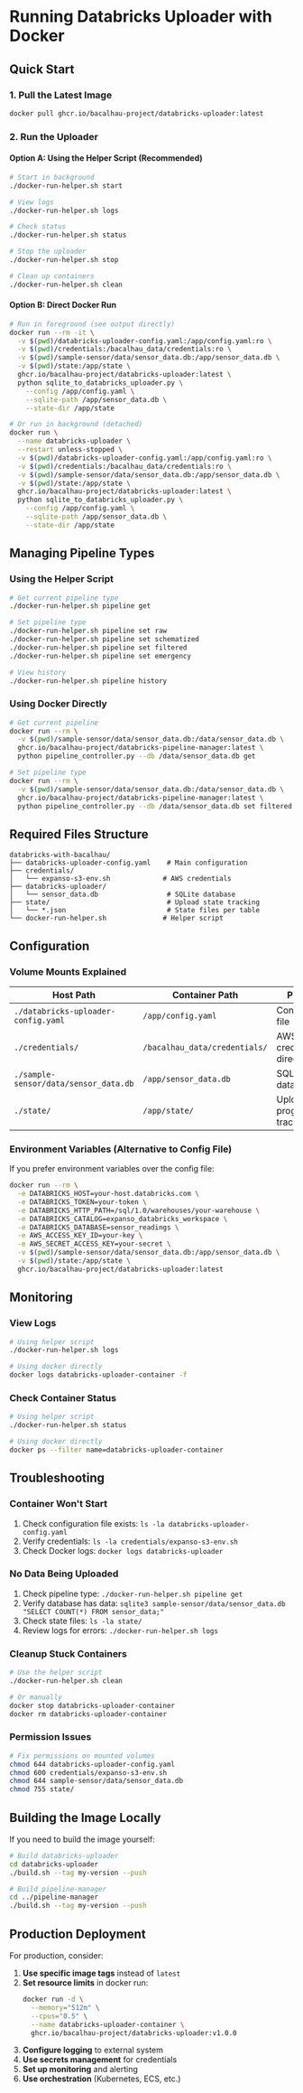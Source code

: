 # Running Databricks Uploader with Docker

## Quick Start

### 1. Pull the Latest Image
```bash
docker pull ghcr.io/bacalhau-project/databricks-uploader:latest
```

### 2. Run the Uploader

#### Option A: Using the Helper Script (Recommended)
```bash
# Start in background
./docker-run-helper.sh start

# View logs
./docker-run-helper.sh logs

# Check status
./docker-run-helper.sh status

# Stop the uploader
./docker-run-helper.sh stop

# Clean up containers
./docker-run-helper.sh clean
```

#### Option B: Direct Docker Run
```bash
# Run in foreground (see output directly)
docker run --rm -it \
  -v $(pwd)/databricks-uploader-config.yaml:/app/config.yaml:ro \
  -v $(pwd)/credentials:/bacalhau_data/credentials:ro \
  -v $(pwd)/sample-sensor/data/sensor_data.db:/app/sensor_data.db \
  -v $(pwd)/state:/app/state \
  ghcr.io/bacalhau-project/databricks-uploader:latest \
  python sqlite_to_databricks_uploader.py \
    --config /app/config.yaml \
    --sqlite-path /app/sensor_data.db \
    --state-dir /app/state

# Or run in background (detached)
docker run \
  --name databricks-uploader \
  --restart unless-stopped \
  -v $(pwd)/databricks-uploader-config.yaml:/app/config.yaml:ro \
  -v $(pwd)/credentials:/bacalhau_data/credentials:ro \
  -v $(pwd)/sample-sensor/data/sensor_data.db:/app/sensor_data.db \
  -v $(pwd)/state:/app/state \
  ghcr.io/bacalhau-project/databricks-uploader:latest \
  python sqlite_to_databricks_uploader.py \
    --config /app/config.yaml \
    --sqlite-path /app/sensor_data.db \
    --state-dir /app/state
```

## Managing Pipeline Types

### Using the Helper Script
```bash
# Get current pipeline type
./docker-run-helper.sh pipeline get

# Set pipeline type
./docker-run-helper.sh pipeline set raw
./docker-run-helper.sh pipeline set schematized
./docker-run-helper.sh pipeline set filtered
./docker-run-helper.sh pipeline set emergency

# View history
./docker-run-helper.sh pipeline history
```

### Using Docker Directly
```bash
# Get current pipeline
docker run --rm \
  -v $(pwd)/sample-sensor/data/sensor_data.db:/data/sensor_data.db \
  ghcr.io/bacalhau-project/databricks-pipeline-manager:latest \
  python pipeline_controller.py --db /data/sensor_data.db get

# Set pipeline type
docker run --rm \
  -v $(pwd)/sample-sensor/data/sensor_data.db:/data/sensor_data.db \
  ghcr.io/bacalhau-project/databricks-pipeline-manager:latest \
  python pipeline_controller.py --db /data/sensor_data.db set filtered --by operator
```

## Required Files Structure

```
databricks-with-bacalhau/
├── databricks-uploader-config.yaml    # Main configuration
├── credentials/
│   └── expanso-s3-env.sh             # AWS credentials
├── databricks-uploader/
│   └── sensor_data.db                 # SQLite database
├── state/                             # Upload state tracking
│   └── *.json                         # State files per table
└── docker-run-helper.sh              # Helper script
```

## Configuration

### Volume Mounts Explained

| Host Path | Container Path | Purpose |
|-----------|---------------|---------|
| `./databricks-uploader-config.yaml` | `/app/config.yaml` | Configuration file |
| `./credentials/` | `/bacalhau_data/credentials/` | AWS credentials directory |
| `./sample-sensor/data/sensor_data.db` | `/app/sensor_data.db` | SQLite database |
| `./state/` | `/app/state/` | Upload progress tracking |

### Environment Variables (Alternative to Config File)

If you prefer environment variables over the config file:

```bash
docker run --rm \
  -e DATABRICKS_HOST=your-host.databricks.com \
  -e DATABRICKS_TOKEN=your-token \
  -e DATABRICKS_HTTP_PATH=/sql/1.0/warehouses/your-warehouse \
  -e DATABRICKS_CATALOG=expanso_databricks_workspace \
  -e DATABRICKS_DATABASE=sensor_readings \
  -e AWS_ACCESS_KEY_ID=your-key \
  -e AWS_SECRET_ACCESS_KEY=your-secret \
  -v $(pwd)/sample-sensor/data/sensor_data.db:/app/sensor_data.db \
  -v $(pwd)/state:/app/state \
  ghcr.io/bacalhau-project/databricks-uploader:latest
```

## Monitoring

### View Logs
```bash
# Using helper script
./docker-run-helper.sh logs

# Using docker directly
docker logs databricks-uploader-container -f
```

### Check Container Status
```bash
# Using helper script
./docker-run-helper.sh status

# Using docker directly
docker ps --filter name=databricks-uploader-container
```

## Troubleshooting

### Container Won't Start
1. Check configuration file exists: `ls -la databricks-uploader-config.yaml`
2. Verify credentials: `ls -la credentials/expanso-s3-env.sh`
3. Check Docker logs: `docker logs databricks-uploader`

### No Data Being Uploaded
1. Check pipeline type: `./docker-run-helper.sh pipeline get`
2. Verify database has data: `sqlite3 sample-sensor/data/sensor_data.db "SELECT COUNT(*) FROM sensor_data;"`
3. Check state files: `ls -la state/`
4. Review logs for errors: `./docker-run-helper.sh logs`

### Cleanup Stuck Containers
```bash
# Use the helper script
./docker-run-helper.sh clean

# Or manually
docker stop databricks-uploader-container
docker rm databricks-uploader-container
```

### Permission Issues
```bash
# Fix permissions on mounted volumes
chmod 644 databricks-uploader-config.yaml
chmod 600 credentials/expanso-s3-env.sh
chmod 644 sample-sensor/data/sensor_data.db
chmod 755 state/
```

## Building the Image Locally

If you need to build the image yourself:

```bash
# Build databricks-uploader
cd databricks-uploader
./build.sh --tag my-version --push

# Build pipeline-manager
cd ../pipeline-manager
./build.sh --tag my-version --push
```

## Production Deployment

For production, consider:

1. **Use specific image tags** instead of `latest`
2. **Set resource limits** in docker run:
   ```bash
   docker run -d \
     --memory="512m" \
     --cpus="0.5" \
     --name databricks-uploader-container \
     ghcr.io/bacalhau-project/databricks-uploader:v1.0.0
   ```
3. **Configure logging** to external system
4. **Use secrets management** for credentials
5. **Set up monitoring** and alerting
6. **Use orchestration** (Kubernetes, ECS, etc.)